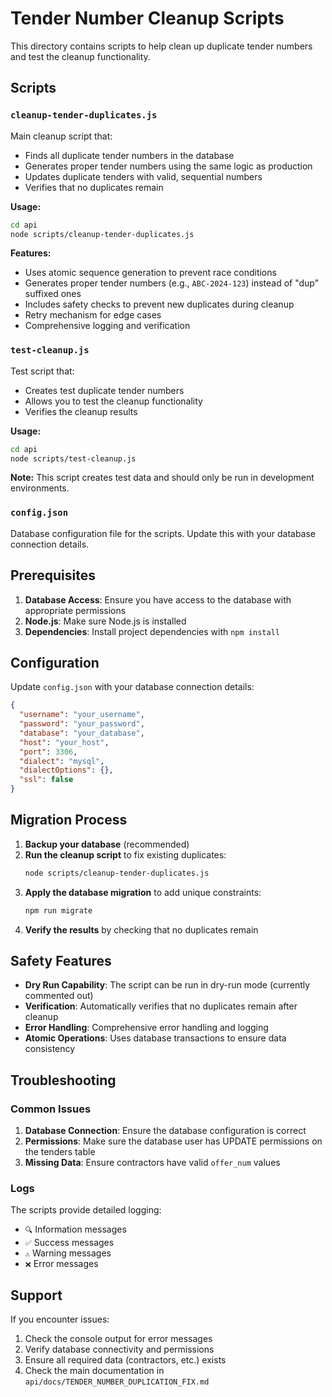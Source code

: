 # Tender Number Cleanup Scripts

This directory contains scripts to help clean up duplicate tender numbers and test the cleanup functionality.

## Scripts

### `cleanup-tender-duplicates.js`

Main cleanup script that:
- Finds all duplicate tender numbers in the database
- Generates proper tender numbers using the same logic as production
- Updates duplicate tenders with valid, sequential numbers
- Verifies that no duplicates remain

**Usage:**
```bash
cd api
node scripts/cleanup-tender-duplicates.js
```

**Features:**
- Uses atomic sequence generation to prevent race conditions
- Generates proper tender numbers (e.g., `ABC-2024-123`) instead of "dup" suffixed ones
- Includes safety checks to prevent new duplicates during cleanup
- Retry mechanism for edge cases
- Comprehensive logging and verification

### `test-cleanup.js`

Test script that:
- Creates test duplicate tender numbers
- Allows you to test the cleanup functionality
- Verifies the cleanup results

**Usage:**
```bash
cd api
node scripts/test-cleanup.js
```

**Note:** This script creates test data and should only be run in development environments.

### `config.json`

Database configuration file for the scripts. Update this with your database connection details.

## Prerequisites

1. **Database Access**: Ensure you have access to the database with appropriate permissions
2. **Node.js**: Make sure Node.js is installed
3. **Dependencies**: Install project dependencies with `npm install`

## Configuration

Update `config.json` with your database connection details:

```json
{
  "username": "your_username",
  "password": "your_password",
  "database": "your_database",
  "host": "your_host",
  "port": 3306,
  "dialect": "mysql",
  "dialectOptions": {},
  "ssl": false
}
```

## Migration Process

1. **Backup your database** (recommended)
2. **Run the cleanup script** to fix existing duplicates:
   ```bash
   node scripts/cleanup-tender-duplicates.js
   ```
3. **Apply the database migration** to add unique constraints:
   ```bash
   npm run migrate
   ```
4. **Verify the results** by checking that no duplicates remain

## Safety Features

- **Dry Run Capability**: The script can be run in dry-run mode (currently commented out)
- **Verification**: Automatically verifies that no duplicates remain after cleanup
- **Error Handling**: Comprehensive error handling and logging
- **Atomic Operations**: Uses database transactions to ensure data consistency

## Troubleshooting

### Common Issues

1. **Database Connection**: Ensure the database configuration is correct
2. **Permissions**: Make sure the database user has UPDATE permissions on the tenders table
3. **Missing Data**: Ensure contractors have valid `offer_num` values

### Logs

The scripts provide detailed logging:
- `🔍` Information messages
- `✅` Success messages  
- `⚠️` Warning messages
- `❌` Error messages

## Support

If you encounter issues:
1. Check the console output for error messages
2. Verify database connectivity and permissions
3. Ensure all required data (contractors, etc.) exists
4. Check the main documentation in `api/docs/TENDER_NUMBER_DUPLICATION_FIX.md`

